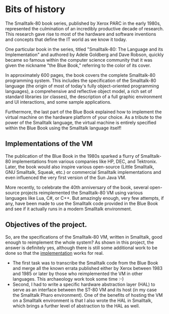 # Bits of history

The Smalltalk-80 book series, published by Xerox PARC in the early 1980s, represented the culmination of an incredibly productive decade of research. This research gave rise to most of the hardware and software inventions and concepts that define the IT world as we know it today.

One particular book in the series, titled "Smalltalk-80: The Language and its Implementation" and authored by Adele Goldberg and Dave Robson, quickly became so famous within the computer science community that it was given the nickname "the Blue Book," referring to the color of its cover.

In approximately 600 pages, the book covers the complete Smalltalk-80 programming system. This includes the specification of the Smalltalk-80 language (the origin of most of today's fully object-oriented programming languages), a comprehensive and reflective object model, a rich set of standard libraries (or classes), the description of a full graphic environment and UI interactions, and some sample applications.

Furthermore, the last part of the Blue Book explained how to implement the virtual machine on the hardware platform of your choice. As a tribute to the power of the Smalltalk language, the virtual machine is entirely specified within the Blue Book using the Smalltalk language itself!

## Implementations of the VM
The publication of the Blue Book in the 1980s sparked a flurry of Smalltalk-80 implementations from various companies like HP, DEC, and Tektronix. Later, the book would also inspire various open-source (Little Smalltalk, GNU Smalltalk, Squeak, etc.) or commercial Smalltalk implementations and even influenced the very first version of the Sun Java VM.

More recently, to celebrate the 40th anniversary of the book, several open-source projects reimplemented the Smalltalk-80 VM using various languages like Lua, C#, or C++. But amazingly enough, very few attempts, if any, have been made to use the Smalltalk code provided in the Blue Book and see if it actually runs in a modern Smalltalk environment.

## Objectives of the project.
So, are the specifications of the Smalltalk-80 VM, written in Smalltalk, good enough to reimplement the whole system? As shown in this project, the answer is definitely yes, although there is still some additional work to be done so that the [implementation](Implementation.md) works for real.

* The first task was to transcribe the Smalltalk code from the Blue Book and merge all the known errata published either by Xerox between 1983 and 1985 or later by those who reimplemented the VM in other languages. This archaeology work took some time :-)
* Second, I had to write a specific hardware abstraction layer (HAL) to serve as an interface between the ST-80 VM and its host (in my case the Smalltalk Pharo environment). One of the benefits of hosting the VM on a Smalltalk environment is that I also wrote the HAL in Smalltalk, which brings a further level of abstraction to the HAL as well.


